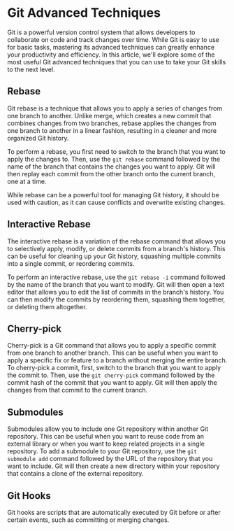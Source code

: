 # Git Advanced Techniques

Git is a powerful version control system that allows developers to collaborate on code and track changes over time. While Git is easy to use for basic tasks, mastering its advanced techniques can greatly enhance your productivity and efficiency. In this article, we'll explore some of the most useful Git advanced techniques that you can use to take your Git skills to the next level.

## Rebase

Git rebase is a technique that allows you to apply a series of changes from one branch to another. Unlike merge, which creates a new commit that combines changes from two branches, rebase applies the changes from one branch to another in a linear fashion, resulting in a cleaner and more organized Git history. 

To perform a rebase, you first need to switch to the branch that you want to apply the changes to. Then, use the `git rebase` command followed by the name of the branch that contains the changes you want to apply. Git will then replay each commit from the other branch onto the current branch, one at a time. 

While rebase can be a powerful tool for managing Git history, it should be used with caution, as it can cause conflicts and overwrite existing changes.

## Interactive Rebase
The interactive rebase is a variation of the rebase command that allows you to selectively apply, modify, or delete commits from a branch's history. This can be useful for cleaning up your Git history, squashing multiple commits into a single commit, or reordering commits.

To perform an interactive rebase, use the `git rebase -i` command followed by the name of the branch that you want to modify. Git will then open a text editor that allows you to edit the list of commits in the branch's history.  You can then modify the commits by reordering them, squashing them together, or deleting them altogether.

## Cherry-pick
Cherry-pick is a Git command that allows you to apply a specific commit from one branch to another branch. This can be useful when you want to apply a specific fix or feature to a branch without merging the entire branch.
To cherry-pick a commit, first, switch to the branch that you want to apply the commit to. Then, use the `git cherry-pick` command followed by the commit hash of the commit that you want to apply. Git will then apply the changes from that commit to the current branch.


## Submodules

Submodules allow you to include one Git repository within another Git repository. This can be useful when you want to reuse code from an external library or when you want to keep related projects in a single repository.
To add a submodule to your Git repository, use the `git submodule add` command followed by the URL of the repository that you want to include.  Git will then create a new directory within your repository that contains a clone of the external repository.

## Git Hooks
Git hooks are scripts that are automatically executed by Git before or after certain events, such as committing or merging changes. 

